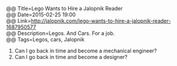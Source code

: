 @@ Title=Lego Wants to Hire a Jalopnik Reader  
@@ Date=2015-02-25 19:00  
@@ Link=http://jalopnik.com/lego-wants-to-hire-a-jalopnik-reader-1687950577  
@@ Description=Legos. And Cars. For a job.  
@@ Tags=Legos, cars, Jalopnik  

1. Can I go back in time and become a mechanical engineer?
2. Can I go back in time and become a designer?